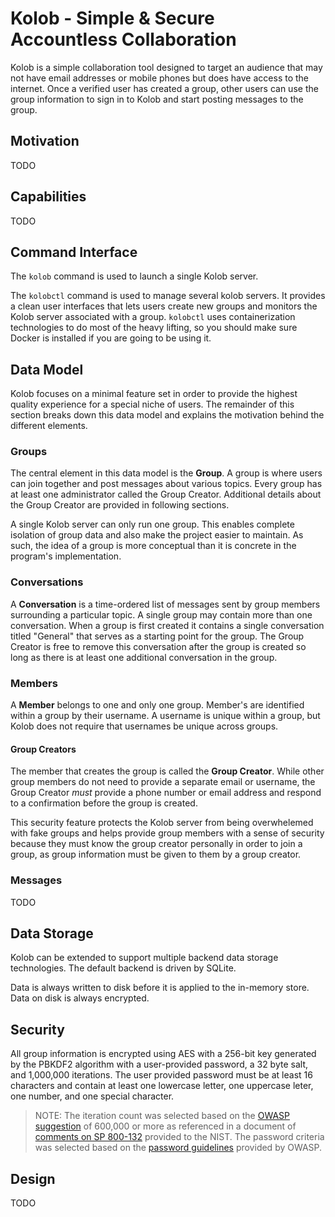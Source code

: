 # Kolob - Simple & Secure Accountless Collaboration

Kolob is a simple collaboration tool designed to target an audience that may not
have email addresses or mobile phones but does have access to the internet. Once
a verified user has created a group, other users can use the group information
to sign in to Kolob and start posting messages to the group.

## Motivation

TODO

## Capabilities

TODO

## Command Interface

The `kolob` command is used to launch a single Kolob server.

The `kolobctl` command is used to manage several kolob servers. It provides a
clean user interfaces that lets users create new groups and monitors the Kolob
server associated with a group. `kolobctl` uses containerization technologies to
do most of the heavy lifting, so you should make sure Docker is installed if you
are going to be using it.

## Data Model

Kolob focuses on a minimal feature set in order to provide the highest quality
experience for a special niche of users. The remainder of this section breaks
down this data model and explains the motivation behind the different elements.

### Groups

The central element in this data model is the **Group**. A group is where users
can join together and post messages about various topics. Every group has at
least one administrator called the Group Creator. Additional details about the
Group Creator are provided in following sections.

A single Kolob server can only run one group. This enables complete isolation
of group data and also make the project easier to maintain. As such, the idea of
a group is more conceptual than it is concrete in the program's implementation.

### Conversations

A **Conversation** is a time-ordered list of messages sent by group members
surrounding a particular topic. A single group may contain more than one
conversation. When a group is first created it contains a single conversation
titled "General" that serves as a starting point for the group. The Group
Creator is free to remove this conversation after the group is created so long
as there is at least one additional conversation in the group.

### Members

A **Member** belongs to one and only one group. Member's are identified within a
group by their username. A username is unique within a group, but Kolob does not
require that usernames be unique across groups.

#### Group Creators

The member that creates the group is called the **Group Creator**. While other
group members do not need to provide a separate email or username, the Group
Creator _must_ provide a phone number or email address and respond to a
confirmation before the group is created.

This security feature protects the Kolob server from being overwhelemed with
fake groups and helps provide group members with a sense of security because
they must know the group creator personally in order to join a group, as group
information must be given to them by a group creator.

### Messages

TODO

## Data Storage

Kolob can be extended to support multiple backend data storage technologies. The
default backend is driven by SQLite.

Data is always written to disk before it is applied to the in-memory store.
Data on disk is always encrypted.

## Security

All group information is encrypted using AES with a 256-bit key generated by the
PBKDF2 algorithm with a user-provided password, a 32 byte salt, and 1,000,000
iterations. The user provided password must be at least 16 characters and
contain at least one lowercase letter, one uppercase leter, one number, and one
special character.

> NOTE: The iteration count was selected based on the [OWASP suggestion] of
> 600,000 or more as referenced in a document of [comments on SP 800-132]
> provided to the NIST. The password criteria was selected based on the
> [password guidelines] provided by OWASP.

## Design

TODO

<!-- LINKS -->
<!-- prettier-ignore-start -->
[OWASP suggestion]: https://cheatsheetseries.owasp.org/cheatsheets/Password_Storage_Cheat_Sheet.html
[Comments on SP 800-132]: https://csrc.nist.gov/csrc/media/Projects/crypto-publication-review-project/documents/initial-comments/sp800-132-initial-public-comments-2023.pdf
[password guidelines]: https://cheatsheetseries.owasp.org/cheatsheets/Authentication_Cheat_Sheet.html
<!-- prettier-ignore-end -->
